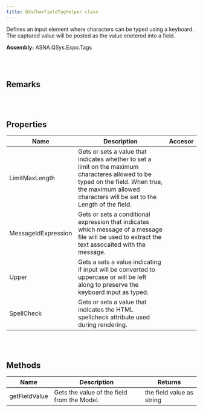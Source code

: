 ```yaml
---
title: DdsCharFieldTagHelper class
---
```


Defines an input element where characters can be typed using a keyboard. The captured value will be posted as the value enetered into a field.

**Assembly:** ASNA.QSys.Expo.Tags

<br>
<br>

## Remarks

<br>
<br>

## Properties

| Name | Description | Accesor
| --- | --- | ---
| LimitMaxLength | Gets or sets a value that indicates whether to set a limit on the maximum characteres allowed to be typed on the field. When true, the maximum allowed characters will be set to the Length of the field. | 
| MessageIdExpression | Gets or sets a conditional expression that indicates which message of a message file will be used to extract the text assocaited with the message. | 
| Upper | Gets a sets a value indicating if input will be converted to uppercase or will be left along to preserve the keyboard input as typed. | 
| SpellCheck | Gets or sets a value that indicates the HTML spellcheck attribute used during rendering. | 

<br>
<br>

## Methods

| Name | Description | Returns
| --- | --- | ---
| getFieldValue | Gets the value of the field from the Model. | the field value as string

<br>
<br>

